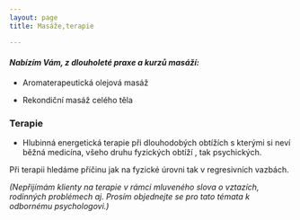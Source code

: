 ```yaml
---
layout: page
title: Masáže,terapie

---
```


#### _Nabízím Vám, z dlouholeté praxe a kurzů masáží:_

* Aromaterapeutická olejová masáž


* Rekondiční masáž celého těla

### Terapie

* Hlubinná energetická terapie při dlouhodobých obtížích s kterými si neví běžná medicína, všeho druhu fyzických obtíží , tak psychických.

Při terapii hledáme příčinu jak na fyzické úrovni tak v regresivních vazbách.

_(Nepřijímám klienty na terapie v rámci mluveného slova o vztazích, rodinných problémech aj. Prosím objednejte se pro tato témata k odbornému psychologovi.)_